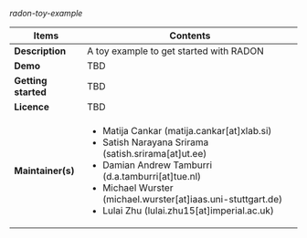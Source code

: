 *radon-toy-example*

| Items | Contents |
| --- | --- |
| **Description** | A toy example to get started with RADON |
| **Demo** | TBD |
| **Getting started** | TBD |
| **Licence**| TBD |
| **Maintainer(s)**| <ul><li>Matija Cankar (matija.cankar[at]xlab.si)</li><li>Satish Narayana Srirama (satish.srirama[at]ut.ee)</li><li>Damian Andrew Tamburri (d.a.tamburri[at]tue.nl)</li><li>Michael Wurster (michael.wurster[at]iaas.uni-stuttgart.de)</li><li>Lulai Zhu (lulai.zhu15[at]imperial.ac.uk)</li></ul> |
